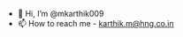 - 👋 Hi, I’m @mkarthik009
- 📫 How to reach me - karthik.m@hng.co.in

<!---
mkarthik009/mkarthik009 is a ✨ special ✨ repository because its `README.md` (this file) appears on your GitHub profile.
You can click the Preview link to take a look at your changes.
--->
